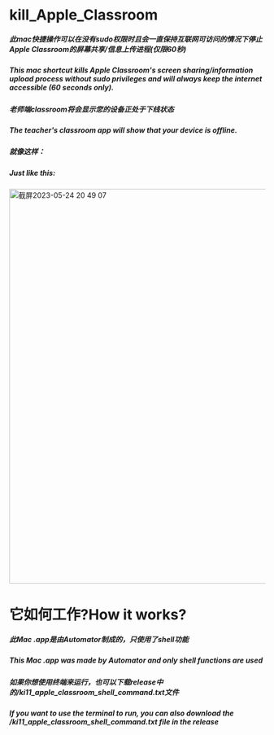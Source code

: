 # kill_Apple_Classroom
<h5>此mac快捷操作可以在没有sudo权限时且会一直保持互联网可访问的情况下停止Apple Classroom的屏幕共享/信息上传进程(仅限60秒) </h5>
<h5>This mac shortcut kills Apple Classroom's screen sharing/information upload process without sudo privileges and will always keep the internet accessible (60 seconds only).</h5>
<h5>老师端classroom将会显示您的设备正处于下线状态</h5>
<h5>The teacher's classroom app will show that your device is offline.</h5>
<h5>就像这样：</h5>
<h5>Just like this:</h5>
<img width="776" alt="截屏2023-05-24 20 49 07" src="https://github.com/henryz7914/kill_Apple_Classroom/assets/132860360/b191eb4f-f7f0-440b-bea0-3b011cc1cfc8">
<h1>它如何工作?How it works?</h1>
<h5>此Mac .app是由Automator制成的，只使用了shell功能</h5>
<h5>This Mac .app was made by Automator and only shell functions are used</h5>
<h5>如果你想使用终端来运行，也可以下载release中的/ki11_apple_classroom_shell_command.txt文件</h5>
<h5>If you want to use the terminal to run, you can also download the /ki11_apple_classroom_shell_command.txt file in the release</h5>
